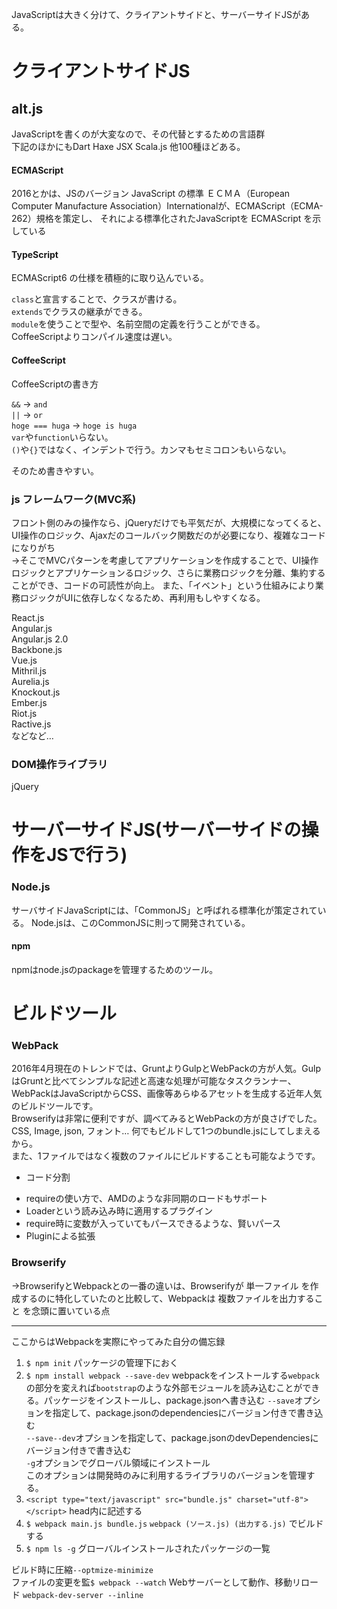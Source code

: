 JavaScriptは大きく分けて、クライアントサイドと、サーバーサイドJSがある。
# クライアントサイドJS

## alt.js

JavaScriptを書くのが大変なので、その代替とするための言語群   
下記のほかにもDart
Haxe
JSX
Scala.js
他100種ほどある。
#### ECMAScript
2016とかは、JSのバージョン
JavaScript の標準
ＥＣＭＡ（European Computer Manufacture Association）Internationalが、ECMAScript（ECMA-262）規格を策定し、
それによる標準化されたJavaScriptを ECMAScript を示している

#### TypeScript


ECMAScript6 の仕様を積極的に取り込んでいる。

`class`と宣言することで、クラスが書ける。  
`extends`でクラスの継承ができる。   
`module`を使うことで型や、名前空間の定義を行うことができる。   
CoffeeScriptよりコンパイル速度は遅い。   

#### CoffeeScript

CoffeeScriptの書き方

`&&` -> `and`   
`||` -> `or`   
`hoge === huga` -> `hoge is huga`   
`var`や`function`いらない。   
`()`や`{}`ではなく、インデントで行う。カンマもセミコロンもいらない。

そのため書きやすい。


### js フレームワーク(MVC系)


フロント側のみの操作なら、jQueryだけでも平気だが、大規模になってくると、UI操作のロジック、Ajaxだのコールバック関数だのが必要になり、複雑なコードになりがち   
→そこでMVCパターンを考慮してアプリケーションを作成することで、UI操作ロジックとアプリケーションるロジック、さらに業務ロジックを分離、集約することができ、コードの可読性が向上。
また、「イベント」という仕組みにより業務ロジックがUIに依存しなくなるため、再利用もしやすくなる。

React.js   
Angular.js   
Angular.js 2.0   
Backbone.js   
Vue.js   
Mithril.js   
Aurelia.js   
Knockout.js   
Ember.js   
Riot.js   
Ractive.js   
などなど…


### DOM操作ライブラリ

jQuery
# サーバーサイドJS(サーバーサイドの操作をJSで行う)
### Node.js


サーバサイドJavaScriptには、「CommonJS」と呼ばれる標準化が策定されている。
Node.jsは、このCommonJSに則って開発されている。

#### npm
npmはnode.jsのpackageを管理するためのツール。

# ビルドツール

### WebPack
2016年4月現在のトレンドでは、GruntよりGulpとWebPackの方が人気。GulpはGruntと比べてシンプルな記述と高速な処理が可能なタスクランナー、WebPackはJavaScriptからCSS、画像等あらゆるアセットを生成する近年人気のビルドツールです。   
Browserifyは非常に便利ですが、調べてみるとWebPackの方が良さげでした。
CSS, Image, json, フォント… 何でもビルドして1つのbundle.jsにしてしまえるから。   
また、1ファイルではなく複数のファイルにビルドすることも可能なようです。
* コード分割
- requireの使い方で、AMDのような非同期のロードもサポート
- Loaderという読み込み時に適用するプラグイン
- require時に変数が入っていてもパースできるような、賢いパース
- Pluginによる拡張

### Browserify

→BrowserifyとWebpackとの一番の違いは、Browserifyが 単一ファイル を作成するのに特化していたのと比較して、Webpackは 複数ファイルを出力すること を念頭に置いている点

*****
ここからはWebpackを実際にやってみた自分の備忘録

1. `$ npm init` パッケージの管理下におく   
2. `$ npm install webpack --save-dev` webpackをインストールする`webpack`の部分を変えれば`bootstrap`のような外部モジュールを読み込むことができる。パッケージをインストールし、package.jsonへ書き込む
`--save`オプションを指定して、package.jsonのdependenciesにバージョン付きで書き込む   
`--save--dev`オプションを指定して、package.jsonのdevDependenciesにバージョン付きで書き込む   
`-g`オプションでグローバル領域にインストール   
このオプションは開発時のみに利用するライブラリのバージョンを管理する。
3. `<script type="text/javascript" src="bundle.js" charset="utf-8"></script>` head内に記述する   
4. `$ webpack main.js bundle.js` `webpack (ソース.js) (出力する.js)` でビルドする
5. `$ npm ls -g` グローバルインストールされたパッケージの一覧

ビルド時に圧縮`--optmize-minimize`  
ファイルの変更を監`$ webpack --watch`
Webサーバーとして動作、移動リロード
`webpack-dev-server --inline`
